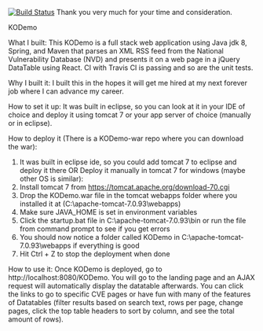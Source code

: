 [![Build Status](https://travis-ci.com/MysticGoten/KODemo.svg?branch=master)](https://travis-ci.com/MysticGoten/KODemo)
Thank you very much for your time and consideration.

KODemo

What I built:
This KODemo is a full stack web application using Java jdk 8, Spring, and Maven 
that parses an XML RSS feed from the National Vulnerability Database (NVD) and 
presents it on a web page in a jQuery DataTable using React. CI with Travis CI is 
passing and so are the unit tests.

Why I built it:
I built this in the hopes it will get me hired at my next forever job where I can 
advance my career.

How to set it up:
It was built in eclipse, so you can look at it in your IDE of choice and deploy 
it using tomcat 7 or your app server of choice (manually or in eclipse).

How to deploy it (There is a KODemo-war repo where you can download the war):
1. It was built in eclipse ide, so you could add tomcat 7 to eclipse and deploy it there
OR
Deploy it manually in tomcat 7 for windows (maybe other OS is similar):
1. Install tomcat 7 from https://tomcat.apache.org/download-70.cgi
2. Drop the KODemo.war file in the tomcat webapps folder where you installed it 
at (C:\apache-tomcat-7.0.93\webapps)
3. Make sure JAVA_HOME is set in environment variables
4. Click the startup.bat file in C:\apache-tomcat-7.0.93\bin or run the file from 
command prompt to see if you get errors
5. You should now notice a folder called KODemo in C:\apache-tomcat-
7.0.93\webapps if everything is good
6. Hit Ctrl + Z to stop the deployment when done

How to use it:
Once KODemo is deployed, go to http://localhost:8080/KODemo. You will go to the 
landing page and an AJAX request will automatically display the datatable 
afterwards. You can click the links to go to specific CVE pages or have fun with 
many of the features of Datatables (filter results based on search text, rows per 
page, change pages, click the top table headers to sort by column, and see the 
total amount of rows).
